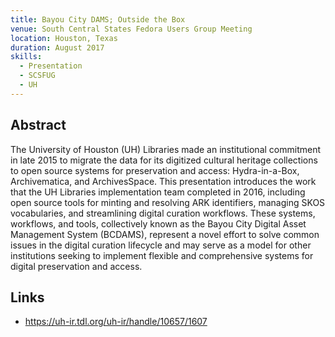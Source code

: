 ```yaml
---
title: Bayou City DAMS; Outside the Box
venue: South Central States Fedora Users Group Meeting
location: Houston, Texas
duration: August 2017
skills:
  - Presentation
  - SCSFUG
  - UH
---
```


Abstract
-------

The University of Houston (UH) Libraries made an institutional commitment in late 2015 to migrate the data for its digitized cultural heritage collections to open source systems for preservation and access: Hydra-in-a-Box, Archivematica, and ArchivesSpace. This presentation introduces the work that the UH Libraries implementation team completed in 2016, including open source tools for minting and resolving ARK identifiers, managing SKOS vocabularies, and streamlining digital curation workflows. These systems, workflows, and tools, collectively known as the Bayou City Digital Asset Management System (BCDAMS), represent a novel effort to solve common issues in the digital curation lifecycle and may serve as a model for other institutions seeking to implement flexible and comprehensive systems for digital preservation and access.


Links
----------

* <https://uh-ir.tdl.org/uh-ir/handle/10657/1607>
